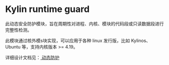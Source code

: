 # Kylin runtime guard

此动态安全防护模块，旨在周期性对进程、内核、模块的代码段或只读数据段进行完整性检测。

此模块通过核外模s块实现，可以应用于各种 linux 发行版，比如 Kylinos、Ubuntu 等，支持内核版本 >= 4.19。

详细设计文档见：[ 动态防护 ](https://resolute-gym-6bc.notion.site/1cfbfb77ca7d417695590386290594cd)


